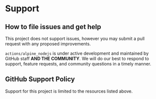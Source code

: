 
# Support 

## How to file issues and get help

This project does not support issues, however you may submit a pull request with any proposed improvements.

`actions/alpine_nodejs` is under active development and maintained by GitHub staff **AND THE COMMUNITY**. We will do our best to respond to support, feature requests, and community questions in a timely manner.

## GitHub Support Policy

Support for this project is limited to the resources listed above.
